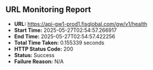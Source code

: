 ## URL Monitoring Report

- **URL:** https://api-gw1-prod1.fisglobal.com/gw/v1/health
- **Start Time:** 2025-05-27T02:54:57.266917
- **End Time:** 2025-05-27T02:54:57.422256
- **Total Time Taken:** 0.155339 seconds
- **HTTP Status Code:** 200
- **Status:** Success
- **Failure Reason:** N/A
